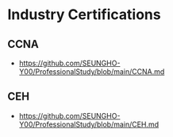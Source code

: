 # Industry Certifications

## CCNA

* https://github.com/SEUNGHO-Y00/ProfessionalStudy/blob/main/CCNA.md

## CEH

* https://github.com/SEUNGHO-Y00/ProfessionalStudy/blob/main/CEH.md
